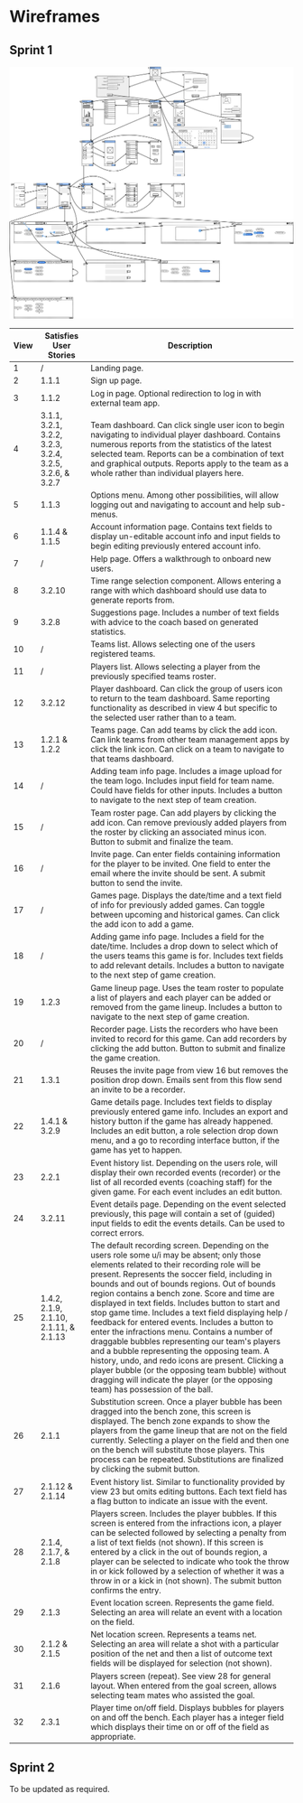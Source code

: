 # Wireframes
## Sprint 1
![Wireframe](./images/wireframe/wireframe_1.png)

View | Satisfies User Stories | Description
---- | -----------------------|------------
1 | / | Landing page.
2 | 1.1.1 | Sign up page.
3 | 1.1.2 | Log in page. Optional redirection to log in with external team app.
4 | 3.1.1, 3.2.1, 3.2.2, 3.2.3, 3.2.4, 3.2.5, 3.2.6, & 3.2.7 | Team dashboard. Can click single user icon to begin navigating to individual player dashboard. Contains numerous reports from the statistics of the latest selected team. Reports can be a combination of text and graphical outputs. Reports apply to the team as a whole rather than individual players here.
5 | 1.1.3 | Options menu. Among other possibilities, will allow logging out and navigating to account and help sub-menus.
6 | 1.1.4 & 1.1.5 | Account information page. Contains text fields to display un-editable account info and input fields to begin editing previously entered account info.
7 | / | Help page. Offers a walkthrough to onboard new users.
8 | 3.2.10 | Time range selection component. Allows entering a range with which dashboard should use data to generate reports from.
9 | 3.2.8 | Suggestions page. Includes a number of text fields with advice to the coach based on generated statistics.
10 | / | Teams list. Allows selecting one of the users registered teams.
11 | / | Players list. Allows selecting a player from the previously specified teams roster.
12 | 3.2.12 | Player dashboard. Can click the group of users icon to return to the team dashboard. Same reporting functionality as described in view 4 but specific to the selected user rather than to a team.
13 | 1.2.1 & 1.2.2 | Teams page. Can add teams by click the add icon. Can link teams from other team management apps by click the link icon. Can click on a team to navigate to that teams dashboard.
14 | / | Adding team info page. Includes a image upload for the team logo. Includes input field for team name. Could have fields for other inputs. Includes a button to navigate to the next step of team creation. 
15 | / | Team roster page. Can add players by clicking the add icon. Can remove previously added players from the roster by clicking an associated minus icon. Button to submit and finalize the team.
16 | / | Invite page. Can enter fields containing information for the player to be invited. One field to enter the email where the invite should be sent. A submit button to send the invite.
17 | / | Games page. Displays the date/time and a text field of info for previously added games. Can toggle between upcoming and historical games. Can click the add icon to add a game.
18 | / | Adding game info page. Includes a field for the date/time. Includes a drop down to select which of the users teams this game is for. Includes text fields to add relevant details. Includes a button to navigate to the next step of game creation. 
19 | 1.2.3 | Game lineup page. Uses the team roster to populate a list of players and each player can be added or removed from the game lineup. Includes a button to navigate to the next step of game creation.
20 | / | Recorder page. Lists the recorders who have been invited to record for this game. Can add recorders by clicking the add button. Button to submit and finalize the game creation.
21 | 1.3.1 | Reuses the invite page from view 16 but removes the position drop down. Emails sent from this flow send an invite to be a recorder.
22 | 1.4.1 & 3.2.9 | Game details page. Includes text fields to display previously entered game info. Includes an export and history button if the game has already happened. Includes an edit button, a role selection drop down menu, and a go to recording interface button, if the game has yet to happen. 
23 | 2.2.1 | Event history list. Depending on the users role, will display their own recorded events (recorder) or the list of all recorded events (coaching staff) for the given game. For each event includes an edit button.
24 | 3.2.11 | Event details page. Depending on the event selected previously, this page will contain a set of (guided) input fields to edit the events details. Can be used to correct errors.
25 | 1.4.2, 2.1.9, 2.1.10, 2.1.11, & 2.1.13 | The default recording screen. Depending on the users role some u/i may be absent; only those elements related to their recording role will be present. Represents the soccer field, including in bounds and out of bounds regions. Out of bounds region contains a bench zone. Score and time are displayed in text fields. Includes button to start and stop game time. Includes a text field displaying help / feedback for entered events.  Includes a button to enter the infractions menu. Contains a number of draggable bubbles representing our team's players and a bubble representing the opposing team. A history, undo, and redo icons are present. Clicking a player bubble (or the opposing team bubble) without dragging will indicate the player (or the opposing team) has possession of the ball.
26 | 2.1.1 | Substitution screen. Once a player bubble has been dragged into the bench zone, this screen is displayed. The bench zone expands to show the players from the game lineup that are not on the field currently. Selecting a player on the field and then one on the bench will substitute those players. This process can be repeated. Substitutions are finalized by clicking the submit button.
27 | 2.1.12 & 2.1.14 | Event history list. Similar to functionality provided by view 23 but omits editing buttons. Each text field has a flag button to indicate an issue with the event.
28 | 2.1.4, 2.1.7, & 2.1.8 | Players screen. Includes the player bubbles. If this screen is entered from the infractions icon, a player can be selected followed by selecting a penalty from a list of text fields (not shown). If this screen is entered by a click in the out of bounds region, a player can be selected to indicate who took the throw in or kick followed by a selection of whether it was a throw in or a kick in (not shown). The submit button confirms the entry.
29 | 2.1.3 | Event location screen. Represents the game field. Selecting an area will relate an event with a location on the field.
30 | 2.1.2 & 2.1.5 | Net location screen. Represents a teams net. Selecting an area will relate a shot with a particular position of the net and then a list of outcome text fields will be displayed for selection (not shown).
31 | 2.1.6 | Players screen (repeat). See view 28 for general layout. When entered from the goal screen, allows selecting team mates who assisted the goal.
32 | 2.3.1 | Player time on/off field. Displays bubbles for players on and off the bench. Each player has a integer field which displays their time on or off of the field as appropriate.


## Sprint 2
To be updated as required.